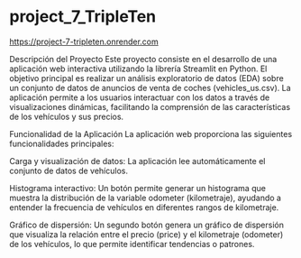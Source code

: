 # project_7_TripleTen

https://project-7-tripleten.onrender.com

Descripción del Proyecto
Este proyecto consiste en el desarrollo de una aplicación web interactiva utilizando la librería Streamlit en Python. El objetivo principal es realizar un análisis exploratorio de datos (EDA) sobre un conjunto de datos de anuncios de venta de coches (vehicles_us.csv). La aplicación permite a los usuarios interactuar con los datos a través de visualizaciones dinámicas, facilitando la comprensión de las características de los vehículos y sus precios.

Funcionalidad de la Aplicación
La aplicación web proporciona las siguientes funcionalidades principales:

Carga y visualización de datos: La aplicación lee automáticamente el conjunto de datos de vehículos.

Histograma interactivo: Un botón permite generar un histograma que muestra la distribución de la variable odometer (kilometraje), ayudando a entender la frecuencia de vehículos en diferentes rangos de kilometraje.

Gráfico de dispersión: Un segundo botón genera un gráfico de dispersión que visualiza la relación entre el precio (price) y el kilometraje (odometer) de los vehículos, lo que permite identificar tendencias o patrones.